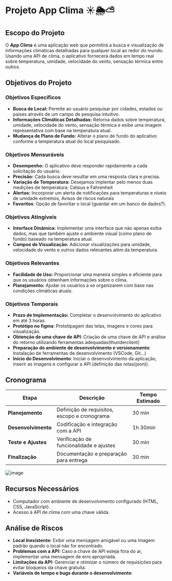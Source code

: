 # Projeto App Clima ☀🌦⛅

## Escopo do Projeto

O **App Clima** é uma aplicação web que permitirá a busca e visualização de informações climáticas detalhadas para qualquer local ao redor do mundo. Usando uma API de clima, o aplicativo fornecerá dados em tempo real sobre temperatura, umidade, velocidade do vento, sensação térmica entre outros.

## Objetivos do Projeto

### Objetivos Específicos
- **Busca de Local:** Permite ao usuário pesquisar por cidades, estados ou países através de um campo de pesquisa intuitivo.
- **Informações Climáticas Detalhadas:** Retorna dados sobre temperatura, umidade, velocidade do vento, sensação térmica e exibe uma imagem representativa com base na temperatura atual.
- **Mudança de Plano de Fundo:** Alterar o plano de fundo do aplicativo conforme a temperatura atual do local pesquisado.

### Objetivos Mensuráveis
- **Desempenho:** O aplicativo deve responder rapidamente a cada solicitação do usuário.
- **Precisão:** Cada busca deve resultar em uma resposta clara e precisa.
- **Variação de Temperatura:** Desejamos implentar pelo menos duas medições de temperatura: Celsius e Fahrenheit
- **Alertas:** Incorporar um alerta de notificações para temperaturas e niveis de umidade extremos, Avisos de riscos naturais
- **Favoritos**: Opção de favoritar o local (guardar em um banco de dados?).

### Objetivos Atingíveis
- **Interface Dinâmica:** Implementar uma interface que não apenas exiba dados, mas que também ajuste o ambiente visual (como plano de fundo) baseado na temperatura atual.
- **Campos de Visualização:** Adicionar visualizações para umidade, velocidade do vento e outros dados relevantes além da temperatura.

### Objetivos Relevantes
- **Facilidade de Uso:** Proporcionar uma maneira simples e eficiente para que os usuários obtenham informações sobre o clima.
- **Planejamento:** Ajudar os usuários a se organizarem com base nas condições climáticas atuais.

### Objetivos Temporais
- **Prazo de Implementação:** Completar o desenvolvimento do aplicativo em até 3 horas.
- **Protótipo no figma**: Prototipagem das telas, imagens e cores para visualização.
- **Obtenção de uma chave de API**: Criação de uma chave de API e análise do retorno utilizando ferramentas adequadas(thunderclient)
- **Preparação do ambiente de desenvolvimento e versionamento**: Instalação de ferramentas de desenvolvimento (VSCode, Git...) 
- **Início do Desenvolvimento**: Iniciar o desenvolvimento da aplicação, inserir as imagens e configurar a API (definição das rotas(json)).
  
## Cronograma

| Etapa               | Descrição                                | Tempo Estimado |
|---------------------|------------------------------------------|----------------|
| **Planejamento**    | Definição de requisitos, escopo e cronograma          | 30 min         |
| **Desenvolvimento** | Codificação e integração com a API        | 1h 30min       |
| **Teste e Ajustes** | Verificação de funcionalidade e ajustes   | 30 min         |
| **Finalização**     | Documentação e preparação para entrega    | 30 min         |

![image](https://github.com/user-attachments/assets/18fbe90f-951b-4350-8e20-c27fee02e205)


## Recursos Necessários
- Computador com ambiente de desenvolvimento configurado (HTML, CSS, JavaScript).
- Acesso à API de clima com uma chave válida.

## Análise de Riscos
- **Local Inexistente:** Exibir uma mensagem amigável ou uma imagem padrão quando o local não for encontrado.
- **Problemas com a API:** Caso a chave de API esteja fora do ar, implementar uma mensagem de erro apropriada.
- **Limitações da API:** Gerenciar e otimizar o número de requisições para evitar bloqueios da chave gratuita.
- **Variáveis de tempo e bugs durante o desenvolvimento**: 
